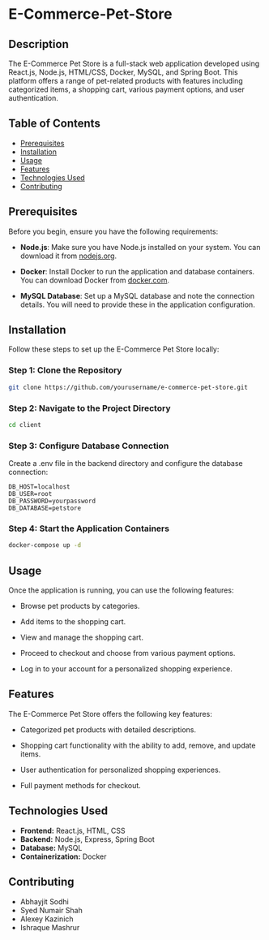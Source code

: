 # E-Commerce-Pet-Store

## Description
The E-Commerce Pet Store is a full-stack web application developed using React.js, Node.js, HTML/CSS, Docker, MySQL, and Spring Boot. This platform offers a range of pet-related products with features including categorized items, a shopping cart, various payment options, and user authentication.

## Table of Contents
- [Prerequisites](#prerequisites)
- [Installation](#installation)
- [Usage](#usage)
- [Features](#features)
- [Technologies Used](#technologies-used)
- [Contributing](#contributing)


## Prerequisites
Before you begin, ensure you have the following requirements:

- **Node.js**: Make sure you have Node.js installed on your system. You can download it from [nodejs.org](https://nodejs.org/).

- **Docker**: Install Docker to run the application and database containers. You can download Docker from [docker.com](https://www.docker.com/).

- **MySQL Database**: Set up a MySQL database and note the connection details. You will need to provide these in the application configuration.

## Installation
Follow these steps to set up the E-Commerce Pet Store locally:

### Step 1: Clone the Repository
```bash
git clone https://github.com/yourusername/e-commerce-pet-store.git
```
### Step 2: Navigate to the Project Directory
```bash
cd client
```
### Step 3: Configure Database Connection
Create a .env file in the backend directory and configure the database connection:

```env
DB_HOST=localhost
DB_USER=root
DB_PASSWORD=yourpassword
DB_DATABASE=petstore
```
### Step 4: Start the Application Containers
```bash
docker-compose up -d
```
## Usage
Once the application is running, you can use the following features:

  - Browse pet products by categories.
  
  - Add items to the shopping cart.
  
  - View and manage the shopping cart.
  
  - Proceed to checkout and choose from various payment options.
  
  - Log in to your account for a personalized shopping experience.


## Features
The E-Commerce Pet Store offers the following key features:

  - Categorized pet products with detailed descriptions.

  - Shopping cart functionality with the ability to add, remove, and update items.

  - User authentication for personalized shopping experiences.

  - Full payment methods for checkout.

## Technologies Used
  - **Frontend:** React.js, HTML, CSS
  - **Backend:** Node.js, Express, Spring Boot
  - **Database:** MySQL
  - **Containerization:** Docker
    
## Contributing
  - Abhayjit Sodhi
  - Syed Numair Shah
  - Alexey Kazinich
  - Ishraque Mashrur
